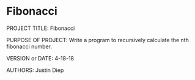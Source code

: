 # Fibonacci
PROJECT TITLE: Fibonacci

PURPOSE OF PROJECT: Write a program to recursively calculate the nth fibonacci number.

VERSION or DATE: 4-18-18

AUTHORS: Justin Diep
